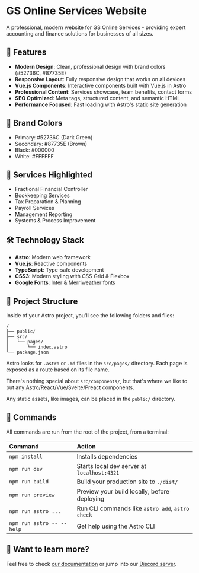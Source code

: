 # GS Online Services Website

A professional, modern website for GS Online Services - providing expert accounting and finance solutions for businesses of all sizes.

## 🚀 Features

- **Modern Design**: Clean, professional design with brand colors (#52736C, #87735E)
- **Responsive Layout**: Fully responsive design that works on all devices
- **Vue.js Components**: Interactive components built with Vue.js in Astro
- **Professional Content**: Services showcase, team benefits, contact forms
- **SEO Optimized**: Meta tags, structured content, and semantic HTML
- **Performance Focused**: Fast loading with Astro's static site generation

## 🎨 Brand Colors

- Primary: #52736C (Dark Green)
- Secondary: #87735E (Brown)
- Black: #000000
- White: #FFFFFF

## 💼 Services Highlighted

- Fractional Financial Controller
- Bookkeeping Services
- Tax Preparation & Planning
- Payroll Services  
- Management Reporting
- Systems & Process Improvement

## 🛠 Technology Stack

- **Astro**: Modern web framework
- **Vue.js**: Reactive components
- **TypeScript**: Type-safe development
- **CSS3**: Modern styling with CSS Grid & Flexbox
- **Google Fonts**: Inter & Merriweather fonts

## 🚀 Project Structure

Inside of your Astro project, you'll see the following folders and files:

```text
/
├── public/
├── src/
│   └── pages/
│       └── index.astro
└── package.json
```

Astro looks for `.astro` or `.md` files in the `src/pages/` directory. Each page is exposed as a route based on its file name.

There's nothing special about `src/components/`, but that's where we like to put any Astro/React/Vue/Svelte/Preact components.

Any static assets, like images, can be placed in the `public/` directory.

## 🧞 Commands

All commands are run from the root of the project, from a terminal:

| Command                   | Action                                           |
| :------------------------ | :----------------------------------------------- |
| `npm install`             | Installs dependencies                            |
| `npm run dev`             | Starts local dev server at `localhost:4321`      |
| `npm run build`           | Build your production site to `./dist/`          |
| `npm run preview`         | Preview your build locally, before deploying     |
| `npm run astro ...`       | Run CLI commands like `astro add`, `astro check` |
| `npm run astro -- --help` | Get help using the Astro CLI                     |

## 👀 Want to learn more?

Feel free to check [our documentation](https://docs.astro.build) or jump into our [Discord server](https://astro.build/chat).
